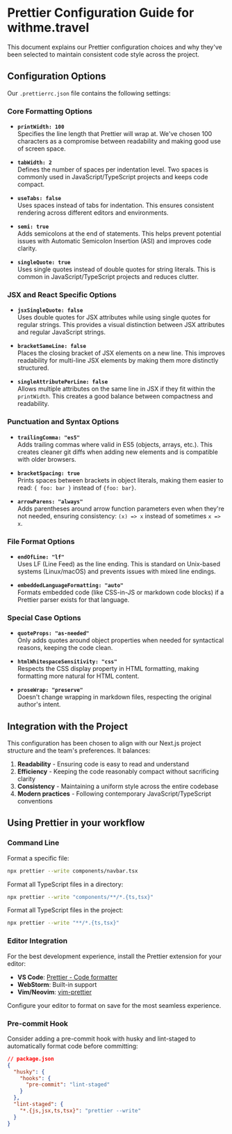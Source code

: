 # Prettier Configuration Guide for withme.travel

This document explains our Prettier configuration choices and why they've been selected to maintain consistent code style across the project.

## Configuration Options

Our `.prettierrc.json` file contains the following settings:

### Core Formatting Options

- **`printWidth: 100`**  
  Specifies the line length that Prettier will wrap at. We've chosen 100 characters as a compromise between readability and making good use of screen space.

- **`tabWidth: 2`**  
  Defines the number of spaces per indentation level. Two spaces is commonly used in JavaScript/TypeScript projects and keeps code compact.

- **`useTabs: false`**  
  Uses spaces instead of tabs for indentation. This ensures consistent rendering across different editors and environments.

- **`semi: true`**  
  Adds semicolons at the end of statements. This helps prevent potential issues with Automatic Semicolon Insertion (ASI) and improves code clarity.

- **`singleQuote: true`**  
  Uses single quotes instead of double quotes for string literals. This is common in JavaScript/TypeScript projects and reduces clutter.

### JSX and React Specific Options

- **`jsxSingleQuote: false`**  
  Uses double quotes for JSX attributes while using single quotes for regular strings. This provides a visual distinction between JSX attributes and regular JavaScript strings.

- **`bracketSameLine: false`**  
  Places the closing bracket of JSX elements on a new line. This improves readability for multi-line JSX elements by making them more distinctly structured.

- **`singleAttributePerLine: false`**  
  Allows multiple attributes on the same line in JSX if they fit within the `printWidth`. This creates a good balance between compactness and readability.

### Punctuation and Syntax Options

- **`trailingComma: "es5"`**  
  Adds trailing commas where valid in ES5 (objects, arrays, etc.). This creates cleaner git diffs when adding new elements and is compatible with older browsers.

- **`bracketSpacing: true`**  
  Prints spaces between brackets in object literals, making them easier to read: `{ foo: bar }` instead of `{foo: bar}`.

- **`arrowParens: "always"`**  
  Adds parentheses around arrow function parameters even when they're not needed, ensuring consistency: `(x) => x` instead of sometimes `x => x`.

### File Format Options

- **`endOfLine: "lf"`**  
  Uses LF (Line Feed) as the line ending. This is standard on Unix-based systems (Linux/macOS) and prevents issues with mixed line endings.

- **`embeddedLanguageFormatting: "auto"`**  
  Formats embedded code (like CSS-in-JS or markdown code blocks) if a Prettier parser exists for that language.

### Special Case Options

- **`quoteProps: "as-needed"`**  
  Only adds quotes around object properties when needed for syntactical reasons, keeping the code clean.

- **`htmlWhitespaceSensitivity: "css"`**  
  Respects the CSS display property in HTML formatting, making formatting more natural for HTML content.

- **`proseWrap: "preserve"`**  
  Doesn't change wrapping in markdown files, respecting the original author's intent.

## Integration with the Project

This configuration has been chosen to align with our Next.js project structure and the team's preferences. It balances:

1. **Readability** - Ensuring code is easy to read and understand
2. **Efficiency** - Keeping the code reasonably compact without sacrificing clarity
3. **Consistency** - Maintaining a uniform style across the entire codebase
4. **Modern practices** - Following contemporary JavaScript/TypeScript conventions

## Using Prettier in your workflow

### Command Line

Format a specific file:

```bash
npx prettier --write components/navbar.tsx
```

Format all TypeScript files in a directory:

```bash
npx prettier --write "components/**/*.{ts,tsx}"
```

Format all TypeScript files in the project:

```bash
npx prettier --write "**/*.{ts,tsx}"
```

### Editor Integration

For the best development experience, install the Prettier extension for your editor:

- **VS Code**: [Prettier - Code formatter](https://marketplace.visualstudio.com/items?itemName=esbenp.prettier-vscode)
- **WebStorm**: Built-in support
- **Vim/Neovim**: [vim-prettier](https://github.com/prettier/vim-prettier)

Configure your editor to format on save for the most seamless experience.

### Pre-commit Hook

Consider adding a pre-commit hook with husky and lint-staged to automatically format code before committing:

```json
// package.json
{
  "husky": {
    "hooks": {
      "pre-commit": "lint-staged"
    }
  },
  "lint-staged": {
    "*.{js,jsx,ts,tsx}": "prettier --write"
  }
}
```
